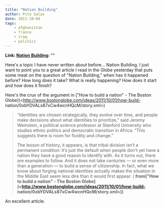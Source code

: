 ```yaml
---
title: "Nation Building"
author: Pito Salas
date: 2011-10-04
tags:
    - afghanistan
    - france
    - iraq
    - politics
---
```


**Link: [Nation Building](None):** ""



Here's a topic I have never written about before… Nation Building. I just want
to point you to a great article I read in the Globe yesterday that puts some
meat on the question of "Nation Building," when has it happened before? How
long does it take? What is really happening? How does it start and how does it
finish?

Here's the crux of the argument in ["How to build a nation" - The Boston
Globe](<http://www.bostonglobe.com/ideas/2011/10/01/how-build-
nation/0xbYDVALs87xCw4wcnHQcM/story.xml>)

> “Identities are chosen strategically, they evolve over time, and people make
> decisions about what identities to prioritize,” said Jeremy Weinstein, a
> political science professor at Stanford University who studies ethnic
> politics and democratic transition in Africa. “This suggests there is room
> for fluidity and change.”
>
> The lesson of history, it appears, is that tribal division isn’t a permanent
> condition: It’s just the default when people don’t yet have a nation they
> have a good reason to identify with. As it turns out, there are examples to
> follow. And it does not take centuries — or even more than a generation — to
> build a sense of citizenship. In fact, what we know about forging national
> identities actually makes the situation in the Middle East seem less dire
> than it would first appear. ( **from["How to build a nation" - The Boston
> Globe](<http://www.bostonglobe.com/ideas/2011/10/01/how-build-
> nation/0xbYDVALs87xCw4wcnHQcM/story.xml>))**

An excellent article.


